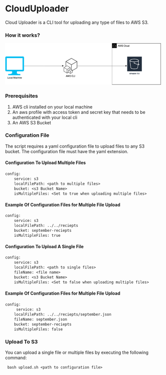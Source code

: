 # CloudUploader

Cloud Uploader is a CLI tool for uploading any type of files to AWS S3.



### How it works?

![title](images/CloudUploader.png)


### Prerequisites

1. AWS cli installed on your local machine 
2. An aws profile with access token and secret key that needs to be authenticated with your local cli
3. An AWS S3 Bucket

### Configuration File 

The script requires a yaml configuration file to upload files to any S3 bucket. The configuration file must have the yaml extension.

#### Configuration To Upload Multiple Files

```
config:
    service: s3
    localFilePath: <path to multiple files>
    bucket: <s3 Bucket Name>
    isMultipleFiles: <Set to true when uploading multiple files>
```
#### Example Of Configuration Files for Multiple File Upload

```
config:
    service: s3
    localFilePath: ../../reciepts
    bucket: september-reciepts
    isMultipleFiles: true
```


#### Configuration To Upload A Single File

```
config:
    service: s3
    localFilePath: <path to single files>
    fileName: <file name>
    bucket: <s3 Bucket Name>
    isMultipleFiles: <Set to false when uploading multiple files>
```
#### Example Of Configuration Files for Multiple File Upload

```
config:
     service: s3
    localFilePath: ../../reciepts/september.json
    fileName: september.json
    bucket: september-reciepts
    isMultipleFiles: false
```



### Upload To S3
You can upload a single file or multiple files by executing the following command:

```
 bash upload.sh <path to configuration file>
```


   
